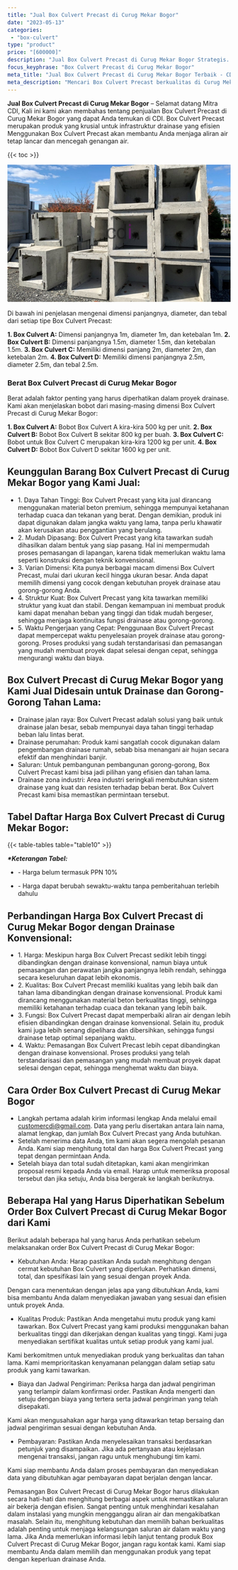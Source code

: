 ```yaml
---
title: "Jual Box Culvert Precast di Curug Mekar Bogor"
date: "2023-05-13"
categories:
 - "box-culvert"
type: "product"
price: "[600000]"
description: "Jual Box Culvert Precast di Curug Mekar Bogor Strategis. Box Culvert Precast profesional untuk kebutuhan konstruksi dengan performa optimal. Segera dapatkan informasi detail."
focus_keyphrase: "Box Culvert Precast di Curug Mekar Bogor"
meta_title: "Jual Box Culvert Precast di Curug Mekar Bogor Terbaik - CDI"
meta_description: "Mencari Box Culvert Precast berkualitas di Curug Mekar Bogor? Kami adalah solusi tepat dengan solusi terbaik. Dapatkan informasi sekarang."
---
```


**Jual Box Culvert Precast di Curug Mekar Bogor** – Selamat datang Mitra CDI, Kali ini kami akan membahas tentang penjualan Box Culvert Precast di Curug Mekar Bogor yang dapat Anda temukan di CDI. Box Culvert Precast merupakan produk yang krusial untuk infrastruktur drainase yang efisien Menggunakan Box Culvert Precast akan membantu Anda menjaga aliran air tetap lancar dan mencegah genangan air.

{{< toc >}}

![Jual Box Culvert Precast di Curug Mekar Bogor](/images/box-culvert/box-culvert-26.jpg)

Di bawah ini penjelasan mengenai dimensi panjangnya, diameter, dan tebal dari setiap tipe Box Culvert Precast:

**1\. Box Culvert A:** Dimensi panjangnya 1m, diameter 1m, dan ketebalan 1m.
**2\. Box Culvert B:** Dimensi panjangnya 1.5m, diameter 1.5m, dan ketebalan 1.5m.
**3\. Box Culvert C:** Memiliki dimensi panjang 2m, diameter 2m, dan ketebalan 2m.
**4\. Box Culvert D:** Memiliki dimensi panjangnya 2.5m, diameter 2.5m, dan tebal 2.5m.

### Berat Box Culvert Precast di Curug Mekar Bogor

Berat adalah faktor penting yang harus diperhatikan dalam proyek drainase. Kami akan menjelaskan bobot dari masing-masing dimensi Box Culvert Precast di Curug Mekar Bogor:

**1\. Box Culvert A:** Bobot Box Culvert A kira-kira 500 kg per unit.
**2\. Box Culvert B:** Bobot Box Culvert B sekitar 800 kg per buah.
**3\. Box Culvert C:** Bobot untuk Box Culvert C merupakan kira-kira 1200 kg per unit.
**4\. Box Culvert D:** Bobot Box Culvert D sekitar 1600 kg per unit.

## Keunggulan Barang Box Culvert Precast di Curug Mekar Bogor yang Kami Jual:

*   1\. Daya Tahan Tinggi: Box Culvert Precast yang kita jual dirancang menggunakan material beton premium, sehingga mempunyai ketahanan terhadap cuaca dan tekanan yang berat. Dengan demikian, produk ini dapat digunakan dalam jangka waktu yang lama, tanpa perlu khawatir akan kerusakan atau penggantian yang berulang.
*   2\. Mudah Dipasang: Box Culvert Precast yang kita tawarkan sudah dihasilkan dalam bentuk yang siap pasang. Hal ini mempermudah proses pemasangan di lapangan, karena tidak memerlukan waktu lama seperti konstruksi dengan teknik konvensional.
*   3\. Varian Dimensi: Kita punya berbagai macam dimensi Box Culvert Precast, mulai dari ukuran kecil hingga ukuran besar. Anda dapat memilih dimensi yang cocok dengan kebutuhan proyek drainase atau gorong-gorong Anda.
*   4\. Struktur Kuat: Box Culvert Precast yang kita tawarkan memiliki struktur yang kuat dan stabil. Dengan kemampuan ini membuat produk kami dapat menahan beban yang tinggi dan tidak mudah bergeser, sehingga menjaga kontinuitas fungsi drainase atau gorong-gorong.
*   5\. Waktu Pengerjaan yang Cepat: Penggunaan Box Culvert Precast dapat mempercepat waktu penyelesaian proyek drainase atau gorong-gorong. Proses produksi yang sudah terstandarisasi dan pemasangan yang mudah membuat proyek dapat selesai dengan cepat, sehingga mengurangi waktu dan biaya.

## Box Culvert Precast di Curug Mekar Bogor yang Kami Jual Didesain untuk Drainase dan Gorong-Gorong Tahan Lama:

*   Drainase jalan raya: Box Culvert Precast adalah solusi yang baik untuk drainase jalan besar, sebab mempunyai daya tahan tinggi terhadap beban lalu lintas berat.
*   Drainase perumahan: Produk kami sangatlah cocok digunakan dalam pengembangan drainase rumah, sebab bisa menangani air hujan secara efektif dan menghindari banjir.
*   Saluran: Untuk pembangunan pembangunan gorong-gorong, Box Culvert Precast kami bisa jadi pilihan yang efisien dan tahan lama.
*   Drainase zona industri: Area industri seringkali membutuhkan sistem drainase yang kuat dan resisten terhadap beban berat. Box Culvert Precast kami bisa memastikan permintaan tersebut.

## Tabel Daftar Harga Box Culvert Precast di Curug Mekar Bogor:

{{< table-tables table="table10" >}}

**_\*Keterangan Tabel:_**

*   \- Harga belum termasuk PPN 10%

*   \- Harga dapat berubah sewaktu-waktu tanpa pemberitahuan terlebih dahulu

## Perbandingan Harga Box Culvert Precast di Curug Mekar Bogor dengan Drainase Konvensional:

*   1\. Harga: Meskipun harga Box Culvert Precast sedikit lebih tinggi dibandingkan dengan drainase konvensional, namun biaya untuk pemasangan dan perawatan jangka panjangnya lebih rendah, sehingga secara keseluruhan dapat lebih ekonomis.
*   2\. Kualitas: Box Culvert Precast memiliki kualitas yang lebih baik dan tahan lama dibandingkan dengan drainase konvensional. Produk kami dirancang menggunakan material beton berkualitas tinggi, sehingga memiliki ketahanan terhadap cuaca dan tekanan yang lebih baik.
*   3\. Fungsi: Box Culvert Precast dapat memperbaiki aliran air dengan lebih efisien dibandingkan dengan drainase konvensional. Selain itu, produk kami juga lebih senang dipelihara dan dibersihkan, sehingga fungsi drainase tetap optimal sepanjang waktu.
*   4\. Waktu: Pemasangan Box Culvert Precast lebih cepat dibandingkan dengan drainase konvensional. Proses produksi yang telah terstandarisasi dan pemasangan yang mudah membuat proyek dapat selesai dengan cepat, sehingga menghemat waktu dan biaya.

## Cara Order Box Culvert Precast di Curug Mekar Bogor

*   Langkah pertama adalah kirim informasi lengkap Anda melalui email customercdi@gmail.com. Data yang perlu disertakan antara lain nama, alamat lengkap, dan jumlah Box Culvert Precast yang Anda butuhkan.
*   Setelah menerima data Anda, tim kami akan segera mengolah pesanan Anda. Kami siap menghitung total dan harga Box Culvert Precast yang tepat dengan permintaan Anda.
*   Setelah biaya dan total sudah ditetapkan, kami akan mengirimkan proposal resmi kepada Anda via email. Harap untuk memeriksa proposal tersebut dan jika setuju, Anda bisa bergerak ke langkah berikutnya.

## Beberapa Hal yang Harus Diperhatikan Sebelum Order Box Culvert Precast di Curug Mekar Bogor dari Kami

Berikut adalah beberapa hal yang harus Anda perhatikan sebelum melaksanakan order Box Culvert Precast di Curug Mekar Bogor:

*   Kebutuhan Anda: Harap pastikan Anda sudah menghitung dengan cermat kebutuhan Box Culvert yang diperlukan. Perhatikan dimensi, total, dan spesifikasi lain yang sesuai dengan proyek Anda.

Dengan cara menentukan dengan jelas apa yang dibutuhkan Anda, kami bisa membantu Anda dalam menyediakan jawaban yang sesuai dan efisien untuk proyek Anda.
*   Kualitas Produk: Pastikan Anda mengetahui mutu produk yang kami tawarkan. Box Culvert Precast yang kami produksi menggunakan bahan berkualitas tinggi dan dikerjakan dengan kualitas yang tinggi. Kami juga menyediakan sertifikat kualitas untuk setiap produk yang kami jual.

Kami berkomitmen untuk menyediakan produk yang berkualitas dan tahan lama. Kami memprioritaskan kenyamanan pelanggan dalam setiap satu produk yang kami tawarkan.
*   Biaya dan Jadwal Pengiriman: Periksa harga dan jadwal pengiriman yang terlampir dalam konfirmasi order. Pastikan Anda mengerti dan setuju dengan biaya yang tertera serta jadwal pengiriman yang telah disepakati.

Kami akan mengusahakan agar harga yang ditawarkan tetap bersaing dan jadwal pengiriman sesuai dengan kebutuhan Anda.
*   Pembayaran: Pastikan Anda menyelesaikan transaksi berdasarkan petunjuk yang disampaikan. Jika ada pertanyaan atau kejelasan mengenai transaksi, jangan ragu untuk menghubungi tim kami.

Kami siap membantu Anda dalam proses pembayaran dan menyediakan data yang dibutuhkan agar pembayaran dapat berjalan dengan lancar.

Pemasangan Box Culvert Precast di Curug Mekar Bogor harus dilakukan secara hati-hati dan menghitung berbagai aspek untuk memastikan saluran air bekerja dengan efisien. Sangat penting untuk menghindari kesalahan dalam instalasi yang mungkin mengganggu aliran air dan mengakibatkan masalah. Selain itu, menghitung kebutuhan dan memilih bahan berkualitas adalah penting untuk menjaga kelangsungan saluran air dalam waktu yang lama. Jika Anda memerlukan informasi lebih lanjut tentang produk Box Culvert Precast di Curug Mekar Bogor, jangan ragu kontak kami. Kami siap membantu Anda dalam memilih dan menggunakan produk yang tepat dengan keperluan drainase Anda.